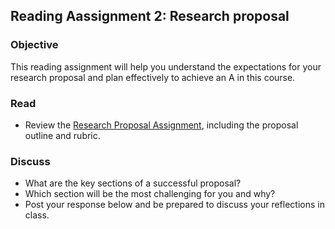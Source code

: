 ## Reading Aassignment 2: Research proposal

### Objective  
This reading assignment will help you understand the expectations for your research proposal and plan effectively to achieve an A in this course.

### Read  
- Review the [Research Proposal Assignment](https://aselshall.github.io/rm/hw/proposal-hw), including the proposal outline and rubric.

### Discuss   
- What are the key sections of a successful proposal?  
- Which section will be the most challenging for you and why? 
- Post your response below and be prepared to discuss your reflections in class.
